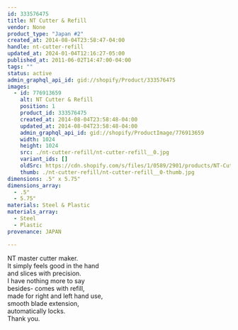 ```yaml
---
id: 333576475
title: NT Cutter & Refill
vendor: None
product_type: "Japan #2"
created_at: 2014-08-04T23:58:47-04:00
handle: nt-cutter-refill
updated_at: 2024-01-04T12:16:27-05:00
published_at: 2011-06-02T14:47:00-04:00
tags: ""
status: active
admin_graphql_api_id: gid://shopify/Product/333576475
images:
  - id: 776913659
    alt: NT Cutter & Refill
    position: 1
    product_id: 333576475
    created_at: 2014-08-04T23:58:48-04:00
    updated_at: 2014-08-04T23:58:48-04:00
    admin_graphql_api_id: gid://shopify/ProductImage/776913659
    width: 1024
    height: 1024
    src: ./nt-cutter-refill/nt-cutter-refill__0.jpg
    variant_ids: []
    oldSrc: https://cdn.shopify.com/s/files/1/0589/2901/products/NT-Cutter-and-Refill.jpeg?v=1407211128
    thumb: ./nt-cutter-refill/nt-cutter-refill__0-thumb.jpg
dimensions: .5" x 5.75"
dimensions_array:
  - .5"
  - 5.75"
materials: Steel & Plastic
materials_array:
  - Steel
  - Plastic
provenance: JAPAN

---
```


NT master cutter maker.  
It simply feels good in the hand  
and slices with precision.  
I have nothing more to say  
besides- comes with refill,  
made for right and left hand use,  
smooth blade extension,  
automatically locks.  
Thank you.